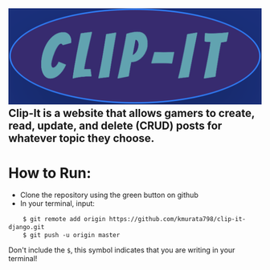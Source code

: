 ![Logo of the project](https://github.com/kmurata798/clip-it-django/blob/master/blog/static/blog/clip-it-title.png)
Clip-It is a website that allows gamers to create, read, update, and delete (CRUD) posts for whatever topic they choose.
------------------------------------
# How to Run:
- Clone the repository using the green button on github
- In your terminal, input: 
```
    $ git remote add origin https://github.com/kmurata798/clip-it-django.git
    $ git push -u origin master
```
Don't include the `$`, this symbol indicates that you are writing in your terminal!


<!-- # NitW_Merch
![Logo of the project](https://raw.githubusercontent.com/jehna/readme-best-practices/master/sample-logo.png)
​
# Name of the project
> Additional information or tagline
​
A brief description of your project, what it is used for and how does life get
awesome when someone starts to use it.
​
## Installing / Getting started
​
A quick introduction of the minimal setup you need to get a hello world up &
running.
​
```shell
packagemanager install awesome-project
awesome-project start
awesome-project "Do something!"  # prints "Nah."
```
​
Here you should say what actually happens when you execute the code above.
​
### Initial Configuration
​
Some projects require initial configuration (e.g. access tokens or keys, `npm i`).
This is the section where you would document those requirements.
​
## Developing
​
Here's a brief intro about what a developer must do in order to start developing
the project further:
​
```shell
git clone https://github.com/your/awesome-project.git
cd awesome-project/
packagemanager install
```
​
And state what happens step-by-step.
​
### Building
​
If your project needs some additional steps for the developer to build the
project after some code changes, state them here:
​
```shell
./configure
make
make install
```
​
Here again you should state what actually happens when the code above gets
executed.
​
### Deploying / Publishing
​
In case there's some step you have to take that publishes this project to a
server, this is the right time to state it.
​
```shell
packagemanager deploy awesome-project -s server.com -u username -p password
```
​
And again you'd need to tell what the previous code actually does.
​
## Features
​
What's all the bells and whistles this project can perform?
* What's the main functionality
* You can also do another thing
* If you get really randy, you can even do this
​
## Configuration
​
Here you should write what are all of the configurations a user can enter when
using the project.
​
#### Argument 1
Type: `String`  
Default: `'default value'`
​
State what an argument does and how you can use it. If needed, you can provide
an example below.
​
Example:
```bash
awesome-project "Some other value"  # Prints "You're nailing this readme!"
```
​
#### Argument 2
Type: `Number|Boolean`  
Default: 100
​
Copy-paste as many of these as you need.
​
## Contributing
​
When you publish something open source, one of the greatest motivations is that
anyone can just jump in and start contributing to your project.
​
These paragraphs are meant to welcome those kind souls to feel that they are
needed. You should state something like:
​
"If you'd like to contribute, please fork the repository and use a feature
branch. Pull requests are warmly welcome."
​
If there's anything else the developer needs to know (e.g. the code style
guide), you should link it here. If there's a lot of things to take into
consideration, it is common to separate this section to its own file called
`CONTRIBUTING.md` (or similar). If so, you should say that it exists here.
​
## Links
​
Even though this information can be found inside the project on machine-readable
format like in a .json file, it's good to include a summary of most useful
links to humans using your project. You can include links like:
​
- Project homepage: https://your.github.com/awesome-project/
- Repository: https://github.com/your/awesome-project/
- Issue tracker: https://github.com/your/awesome-project/issues
  - In case of sensitive bugs like security vulnerabilities, please contact
    my@email.com directly instead of using issue tracker. We value your effort
    to improve the security and privacy of this project!
- Related projects:
  - Your other project: https://github.com/your/other-project/
  - Someone else's project: https://github.com/someones/awesome-project/
​
​
## Licensing
​
One really important part: Give your project a proper license. Here you should
state what the license is and how to find the text version of the license.
Something like:
​
"The code in this project is licensed under MIT license." -->



